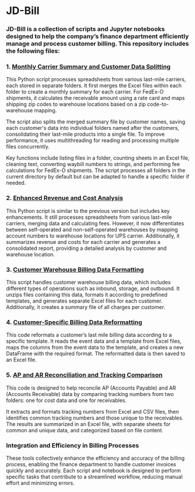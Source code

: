 # JD-Bill
### JD-Bill is a collection of scripts and Jupyter notebooks designed to help the company’s finance department efficiently manage and process customer billing. This repository includes the following files:


### 1. [Monthly Carrier Summary and Customer Data Splitting](https://github.com/Wang-Jialu/JD-Bill/blob/main/merge_split_for_accountants.ipynb)
This Python script processes spreadsheets from various last-mile carriers, each stored in separate folders. It first merges the Excel files within each folder to create a monthly summary for each carrier. For FedEx-O shipments, it calculates the receivable amount using a rate card and maps shipping zip codes to warehouse locations based on a zip code-to-warehouse mapping.

The script also splits the merged summary file by customer names, saving each customer's data into individual folders named after the customers, consolidating their last-mile products into a single file. To improve performance, it uses multithreading for reading and processing multiple files concurrently.

Key functions include listing files in a folder, counting sheets in an Excel file, cleaning text, converting waybill numbers to strings, and performing fee calculations for FedEx-O shipments. The script processes all folders in the current directory by default but can be adapted to handle a specific folder if needed.

### 2. [Enhanced Revenue and Cost Analysis](https://github.com/Wang-Jialu/JD-Bill/blob/main/merge_split_accounts_receivable.ipynb)
This Python script is similar to the previous version but includes key enhancements. It still processes spreadsheets from various last-mile carriers, merging data and calculating fees. However, it now differentiates between self-operated and non-self-operated warehouses by mapping account numbers to warehouse locations for UPS carrier. Additionally, it summarizes revenue and costs for each carrier and generates a consolidated report, providing a detailed analysis by customer and warehouse location.

### 3. [Customer Warehouse Billing Data Formatting](https://github.com/Wang-Jialu/JD-Bill/blob/main/change_format.py)
This script handles customer warehouse billing data, which includes different types of operations such as inbound, storage, and outbound. It unzips files containing this data, formats it according to predefined templates, and generates separate Excel files for each customer. Additionally, it creates a summary file of all charges per customer.

### 4. [Customer-Specific Billing Data Reformatting](https://github.com/Wang-Jialu/JD-Bill/blob/main/specific_customer_format.ipynb)
This code reformats a customer’s last mile billing data according to a specific template. It reads the event data and a template from Excel files, maps the columns from the event data to the template, and creates a new DataFrame with the required format. The reformatted data is then saved to an Excel file.

### 5. [AP and AR Reconciliation and Tracking Comparison](https://github.com/Wang-Jialu/JD-Bill/blob/main/common_ap_ar.ipynb)
This code is designed to help reconcile AP (Accounts Payable) and AR (Accounts Receivable) data by comparing tracking numbers from two folders: one for cost data and one for receivables.

It extracts and formats tracking numbers from Excel and CSV files, then identifies common tracking numbers and those unique to the receivables. The results are summarized in an Excel file, with separate sheets for common and unique data, and categorized based on file content.

### Integration and Efficiency in Billing Processes
These tools collectively enhance the efficiency and accuracy of the billing process, enabling the finance department to handle customer invoices quickly and accurately. Each script and notebook is designed to perform specific tasks that contribute to a streamlined workflow, reducing manual effort and minimizing errors.
